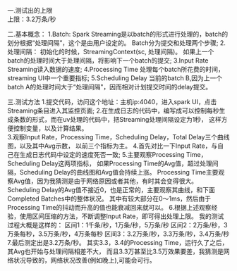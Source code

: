 一.测试出的上限<br>
  上限：3.2万条/秒

二.基本概念：
  1.Batch:
    Spark Streaming是以batch的形式进行处理的，batch的划分根据“处理间隔”，这个是由用户设定的。
    Batch分为提交和处理两个步骤;
  2.处理间隔：
    初始化的时候，StreamingContext(sc, 处理间隔)。
    如果上一个batch的处理时间大于处理间隔，将影响下一个batch的提交;
  3.Input Rate
    Streaming读入数据的速度;
  4.Processing Time
    处理每个batch所花费的时间，streaming UI中一个重要指标;
  5.Scheduling Delay
    当前的batch B,因为上一个batch A的处理时间大于“处理间隔"，因而相对计划提交时间的delay提交。
      
三.测试方法
  1.提交代码，访问这个地址：主机ip:4040，进入spark UI，点击Streaming条目进入其监控页面;
  2.在生成日志的代码中，编写成可以控制每秒生成条数的形式，而在uv处理的代码中，把Streaming处理间隔设定为1秒，
这样方便控制变量，以及计算结果。  
  3.观察Input Rate，Processing Time，Scheduling Delay，Total Delay三个曲线图，以及其中Avg示数，
以前三个指标为主。
  4.首先对比一下Input Rate，与自己在生成日志代码中设定的速度死否一致;
  5.主要观察Processing Time，Scheduling Delay这两项指标，
    如果Processing Time的Avg值，超过处理间隔，Scheduling Delay的曲线图和Avg值会持续上涨。
    Processing Time主要观察Avg值，因为我猜测是由于网络原因或者其他，有时其会变得很大。
    Scheduling Delay的Avg值不接近0，也是正常的，主要观察其曲线，和下面Completed Batches中的整体状况。
  其中有较大部分在0～1ms，然后由于Processing Time的抖动而升高的值也能衰减回来就可以。
  6.根据上述观察经验，使用区间压缩的方法，不断调整Input Rate，即可得出处理上限。
    我的测试过程大概是这样的：
    区间1：1千条/秒，1万条/秒，5万条/秒
    区间2：2万条/秒，3万条每秒，3.5万条/秒，4万条每秒
    区间3：3.2万条/秒，3.3万条/秒，3.4万条/秒
  7.最后测定出是3.2万条/秒。
  其实3.3，3.4的Processing Time，运行久了之后，其Avg也开始与处理间隔相差不大，
  而且3.3万甚至比3.5万效果要差，我猜测是网络状况导致的，网络状况改善(例如晚上),可能会可行。
